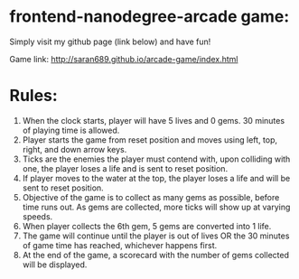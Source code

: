 frontend-nanodegree-arcade game:
===============================
Simply visit my github page (link below) and have fun!

Game link: http://saran689.github.io/arcade-game/index.html

Rules:
======
1. When the clock starts, player will have 5 lives and 0 gems. 30 minutes of playing time is allowed.
2. Player starts the game from reset position and moves using left, top, right, and down arrow keys.
3. Ticks are the enemies the player must contend with, upon colliding with one, the player loses a life and is sent to reset position.
4. If player moves to the water at the top, the player loses a life and will be sent to reset position.
5. Objective of the game is to collect as many gems as possible, before time runs out. As gems are collected, more ticks will show up at varying speeds.
6. When player collects the 6th gem, 5 gems are converted into 1 life.
7. The game will continue until the player is out of lives OR the 30 minutes of game time has reached, whichever happens first. 
8. At the end of the game, a scorecard with the number of gems collected will be displayed.




